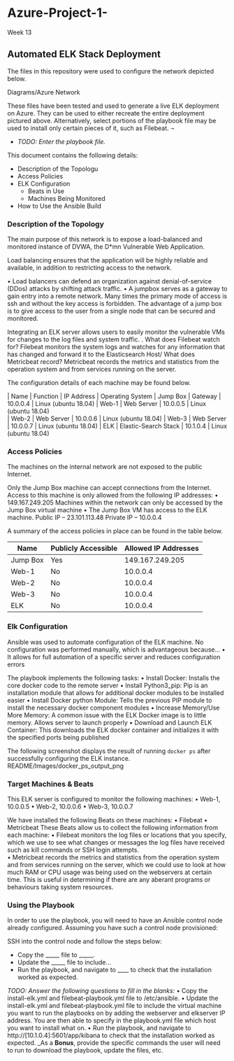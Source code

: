 # Azure-Project-1-
Week 13 
## Automated ELK Stack Deployment

The files in this repository were used to configure the network depicted below.

Diagrams/Azure Network

These files have been tested and used to generate a live ELK deployment on Azure. They can be used to either recreate the entire deployment pictured above. Alternatively, select portions of the playbook file may be used to install only certain pieces of it, such as Filebeat.
¬
  - _TODO: Enter the playbook file._

This document contains the following details:
- Description of the Topologu
- Access Policies
- ELK Configuration
  - Beats in Use
  - Machines Being Monitored
- How to Use the Ansible Build


### Description of the Topology

The main purpose of this network is to expose a load-balanced and monitored instance of DVWA, the D*mn Vulnerable Web Application.

Load balancing ensures that the application will be highly reliable and available, in addition to restricting access to the network.

•	Load balancers can defend an organization against denial-of-service (DDos) attacks by shifting attack traffic. 
•	A jumpbox serves as a gateway to gain entry into a remote network. Many times the primary mode of access is ssh and without the key access is forbidden. The advantage of a jump box is to give access to the user from a single node that can be secured and monitored. 


Integrating an ELK server allows users to easily monitor the vulnerable VMs for changes to the log files and system traffic. .
What does Filebeat watch for?
Filebeat monitors the system logs and watches for any information that has changed and forward it to the Elasticsearch Host/ 
What does Metricbeat record?
Metricbeat records the metrics and statistics from the operation system and from services running on the server.

The configuration details of each machine may be found below.

| Name     	| Function             	| IP Address 	| Operating System 
| Jump Box 	| Gateway              	| 10.0.0.4   	| Linux (ubuntu 18.04)
| Web-1    	| Web Server           	| 10.0.0.5   	| Linux (ubuntu 18.04)     
| Web-2    	| Web Server           	| 10.0.0.6   	| Linux (ubuntu 18.04)
| Web-3    	| Web Server           	| 10.0.0.7   	| Linux (ubuntu 18.04)
| ELK      	| Elastic-Search Stack 	| 10.1.0.4   	| Linux (ubuntu 18.04)

### Access Policies

The machines on the internal network are not exposed to the public Internet. 

Only the Jump Box machine can accept connections from the Internet. Access to this machine is only allowed from the following IP addresses:
•	149.167.249.205
Machines within the network can only be accessed by the Jump Box virtual machine
•	The Jump Box VM has access to the ELK machine. 
Public IP – 23.101.113.48
Private IP – 10.0.0.4


A summary of the access policies in place can be found in the table below.

| Name     	| Publicly Accessible 	| Allowed IP Addresses 	
|----------	|---------------------	|----------------------	
| Jump Box 	| Yes                 	| 149.167.249.205      	|
| Web-1    	| No                  	| 10.0.0.4             	|
| Web-2    	| No                  	| 10.0.0.4             	|
| Web-3    	| No                  	| 10.0.0.4             	|
| ELK      	| No                  	| 10.0.0.4             	|

### Elk Configuration

Ansible was used to automate configuration of the ELK machine. No configuration was performed manually, which is advantageous because...
•	It allows for full automation of a specific server and reduces configuration errors

The playbook implements the following tasks:
•	Install Docker: Installs the core docker code to the remote server
•	Install Python3_pip: Pip is an installation module that allows for additional docker modules to be installed easier
•	Install Docker python Module: Tells the previous PIP module to install the necessary docker component modules
•	Increase Memory/Use More Memory: A common issue with the ELK Docker image is to little memory. Allows server to launch properly 
•	Download and Launch ELK Container: This downloads the ELK docker container and initializes it with the specified ports being published

The following screenshot displays the result of running `docker ps` after successfully configuring the ELK instance.
README/Images/docker_ps_output_png



### Target Machines & Beats
This ELK server is configured to monitor the following machines:
•	Web-1, 10.0.0.5 
•	Web-2, 10.0.0.6
•	Web-3, 10.0.0.7

We have installed the following Beats on these machines:
•	Filebeat
•	Metricbeat
These Beats allow us to collect the following information from each machine:
•	Filebeat monitors the log files or locations that you specify, which we use to see what changes or messages the log files have received such as kill commands or SSH login attempts.  
•	Metricbeat records the metrics and statistics from the operation system and from services running on the server, which we could use to look at how much RAM or CPU usage was being used on the webservers at certain time. This is useful in determining if there are any aberant programs or behaviours taking system resources. 

### Using the Playbook
In order to use the playbook, you will need to have an Ansible control node already configured. Assuming you have such a control node provisioned: 

SSH into the control node and follow the steps below:
- Copy the _____ file to _____.
- Update the _____ file to include...
- Run the playbook, and navigate to ____ to check that the installation worked as expected.

_TODO: Answer the following questions to fill in the blanks:_
•	Copy the install-elk.yml and filebeat-playbook.yml file to /etc/ansible.
•	Update the install-elk.yml and filebeat-playbook.yml file to include the virtual machine you want to run the playbooks on by adding the webserver and elkserver IP address. You are then able to specify in the playbook.yml file which host you want to install what on. 
•	Run the playbook, and navigate to http://[10.1.0.4]:5601/app/kibana to check that the installation worked as expected.
_As a **Bonus**, provide the specific commands the user will need to run to download the playbook, update the files, etc.
